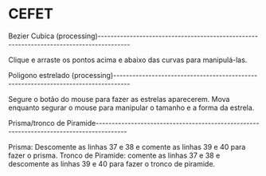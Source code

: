 
# CEFET

Bezier Cubica (processing)----------------------------------------------------------------------------------------
  
  Clique e arraste os pontos acima e abaixo das curvas para manipulá-las.
  
Poligono estrelado (processing)-----------------------------------------------------------------------------------

  Segure o botão do mouse para fazer as estrelas aparecerem.
  Mova enquanto segurar o mouse para manipular o tamanho e a forma da estrela.
  
Prisma/tronco de Piramide----------------------------------------------------------------------------------------
  
  Prisma: Descomente as linhas 37 e 38 e comente as linhas 39 e 40 para fazer o prisma.
  Tronco de Piramide: comente as linhas 37 e 38 e descomente as linhas 39 e 40 para fazer o tronco de piramide.
